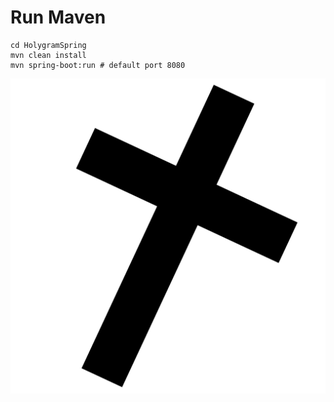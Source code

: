 # Run Maven
```
cd HolygramSpring
mvn clean install
mvn spring-boot:run # default port 8080

```

![Holygram](HolygramSpring/src/main/resources/static/img/cross.png)
